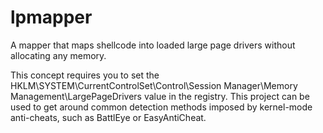 # lpmapper

A mapper that maps shellcode into loaded large page drivers without allocating any memory.

This concept requires you to set the HKLM\SYSTEM\CurrentControlSet\Control\Session Manager\Memory Management\LargePageDrivers value in the registry. This project can be used to get around common detection methods imposed by kernel-mode anti-cheats, such as BattlEye or EasyAntiCheat.
